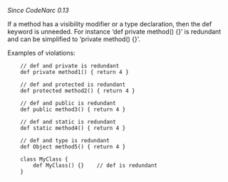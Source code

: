 *Since CodeNarc 0.13*

If a method has a visibility modifier or a type declaration, then the
def keyword is unneeded. For instance ‘def private method() {}’ is
redundant and can be simplified to ‘private method() {}’.

Examples of violations:

        // def and private is redundant
        def private method1() { return 4 }

        // def and protected is redundant
        def protected method2() { return 4 }

        // def and public is redundant
        def public method3() { return 4 }

        // def and static is redundant
        def static method4() { return 4 }

        // def and type is redundant
        def Object method5() { return 4 }

        class MyClass {
            def MyClass() {}    // def is redundant
        }
